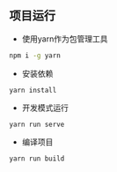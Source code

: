 

项目运行
----

- 使用yarn作为包管理工具
```bash
npm i -g yarn
```

- 安装依赖
```
yarn install
```

- 开发模式运行
```
yarn run serve
```

- 编译项目
```
yarn run build
```